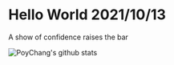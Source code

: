 # Hello World 2021/10/13

A show of confidence raises the bar

![PoyChang's github stats](https://github-readme-stats.vercel.app/api?username=poychang&show_icons=true&theme=dracula)
